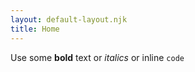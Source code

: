 ```yaml
---
layout: default-layout.njk
title: Home
---
```


Use some  **bold**  text  or  _italics_  or  inline  `code`

